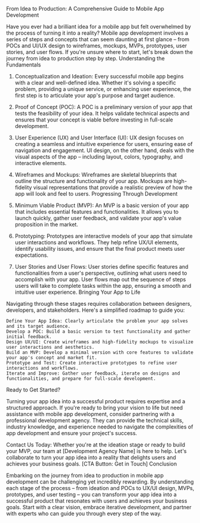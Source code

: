 From Idea to Production: A Comprehensive Guide to Mobile App Development

Have you ever had a brilliant idea for a mobile app but felt overwhelmed by the process of turning it into a reality? Mobile app development involves a series of steps and concepts that can seem daunting at first glance – from POCs and UI/UX design to wireframes, mockups, MVPs, prototypes, user stories, and user flows. If you're unsure where to start, let's break down the journey from idea to production step by step.
Understanding the Fundamentals

1. Conceptualization and Ideation:
Every successful mobile app begins with a clear and well-defined idea. Whether it's solving a specific problem, providing a unique service, or enhancing user experience, the first step is to articulate your app's purpose and target audience.

2. Proof of Concept (POC):
A POC is a preliminary version of your app that tests the feasibility of your idea. It helps validate technical aspects and ensures that your concept is viable before investing in full-scale development.

3. User Experience (UX) and User Interface (UI):
UX design focuses on creating a seamless and intuitive experience for users, ensuring ease of navigation and engagement. UI design, on the other hand, deals with the visual aspects of the app – including layout, colors, typography, and interactive elements.

4. Wireframes and Mockups:
Wireframes are skeletal blueprints that outline the structure and functionality of your app. Mockups are high-fidelity visual representations that provide a realistic preview of how the app will look and feel to users.
Progressing Through Development

5. Minimum Viable Product (MVP):
An MVP is a basic version of your app that includes essential features and functionalities. It allows you to launch quickly, gather user feedback, and validate your app's value proposition in the market.

6. Prototyping:
Prototypes are interactive models of your app that simulate user interactions and workflows. They help refine UX/UI elements, identify usability issues, and ensure that the final product meets user expectations.

7. User Stories and User Flows:
User stories define specific features and functionalities from a user's perspective, outlining what users need to accomplish with your app. User flows map out the sequence of steps users will take to complete tasks within the app, ensuring a smooth and intuitive user experience.
Bringing Your App to Life

Navigating through these stages requires collaboration between designers, developers, and stakeholders. Here's a simplified roadmap to guide you:

    Define Your App Idea: Clearly articulate the problem your app solves and its target audience.
    Develop a POC: Build a basic version to test functionality and gather initial feedback.
    Design UX/UI: Create wireframes and high-fidelity mockups to visualize user interactions and aesthetics.
    Build an MVP: Develop a minimal version with core features to validate your app's concept and market fit.
    Prototype and Test: Create interactive prototypes to refine user interactions and workflows.
    Iterate and Improve: Gather user feedback, iterate on designs and functionalities, and prepare for full-scale development.

Ready to Get Started?

Turning your app idea into a successful product requires expertise and a structured approach. If you're ready to bring your vision to life but need assistance with mobile app development, consider partnering with a professional development agency. They can provide the technical skills, industry knowledge, and experience needed to navigate the complexities of app development and ensure your project's success.

Contact Us Today: Whether you're at the ideation stage or ready to build your MVP, our team at [Development Agency Name] is here to help. Let's collaborate to turn your app idea into a reality that delights users and achieves your business goals. [CTA Button: Get in Touch]
Conclusion

Embarking on the journey from idea to production in mobile app development can be challenging yet incredibly rewarding. By understanding each stage of the process – from ideation and POCs to UX/UI design, MVPs, prototypes, and user testing – you can transform your app idea into a successful product that resonates with users and achieves your business goals. Start with a clear vision, embrace iterative development, and partner with experts who can guide you through every step of the way.
